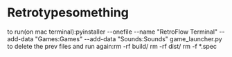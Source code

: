 # Retrotypesomething
to run(on mac terminal):pyinstaller --onefile --name "RetroFlow Terminal" --add-data "Games:Games" --add-data "Sounds:Sounds" game_launcher.py
to delete the prev files and run again:rm -rf build/
rm -rf dist/
rm -f *.spec
